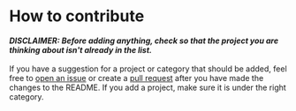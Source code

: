 # How to contribute
***DISCLAIMER: Before adding anything, check so that the project you are thinking about isn't already in the list.***
<br><br>
If you have a suggestion for a project or category that should be added, feel free to [open an issue](https://github.com/elvelive/project-ideas/issues) or create a [pull request](https://github.com/elvelive/project-ideas/pulls) after you have made the changes to the README. If you add a project, make sure it is under the right category.
